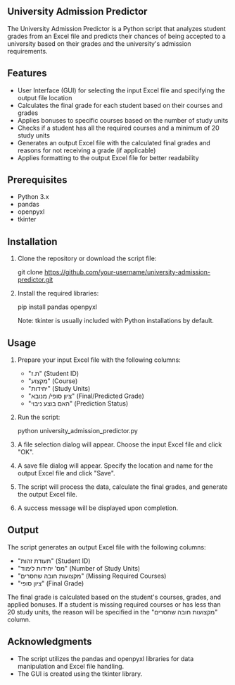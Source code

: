 ## University Admission Predictor

The University Admission Predictor is a Python script that analyzes student grades from an Excel file and predicts their chances of being accepted to a university based on their grades and the university's admission requirements.

## Features

- User Interface (GUI) for selecting the input Excel file and specifying the output file location
- Calculates the final grade for each student based on their courses and grades
- Applies bonuses to specific courses based on the number of study units
- Checks if a student has all the required courses and a minimum of 20 study units
- Generates an output Excel file with the calculated final grades and reasons for not receiving a grade (if applicable)
- Applies formatting to the output Excel file for better readability

## Prerequisites

- Python 3.x
- pandas
- openpyxl
- tkinter

## Installation

1. Clone the repository or download the script file:

   
   git clone https://github.com/your-username/university-admission-predictor.git
   

2. Install the required libraries:

   
   pip install pandas openpyxl
   

   Note: tkinter is usually included with Python installations by default.

## Usage

1. Prepare your input Excel file with the following columns:
   - "ת.ז" (Student ID)
   - "מקצוע" (Course)
   - "יחידות" (Study Units)
   - "ציון סופי/ מנובא" (Final/Predicted Grade)
   - "האם בוצע ניבוי" (Prediction Status)

2. Run the script:

   
   python university_admission_predictor.py
   

3. A file selection dialog will appear. Choose the input Excel file and click "OK".

4. A save file dialog will appear. Specify the location and name for the output Excel file and click "Save".

5. The script will process the data, calculate the final grades, and generate the output Excel file.

6. A success message will be displayed upon completion.


## Output

The script generates an output Excel file with the following columns:

- "תעודת זהות" (Student ID)
- "מס' יחידות לימוד" (Number of Study Units)
- "מקצועות חובה שחסרים" (Missing Required Courses)
- "ציון סופי" (Final Grade)

The final grade is calculated based on the student's courses, grades, and applied bonuses. If a student is missing required courses or has less than 20 study units, the reason will be specified in the "מקצועות חובה שחסרים" column.


## Acknowledgments

- The script utilizes the pandas and openpyxl libraries for data manipulation and Excel file handling.
- The GUI is created using the tkinter library.
